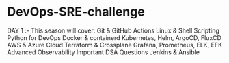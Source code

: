 # DevOps-SRE-challenge
DAY 1 :-
This season will cover:
Git & GitHub Actions
Linux & Shell Scripting
Python for DevOps
Docker & containerd
Kubernetes, Helm, ArgoCD, FluxCD
AWS & Azure Cloud
Terraform & Crossplane
Grafana, Prometheus, ELK, EFK
Advanced Observability
Important DSA Questions
Jenkins & Ansible
